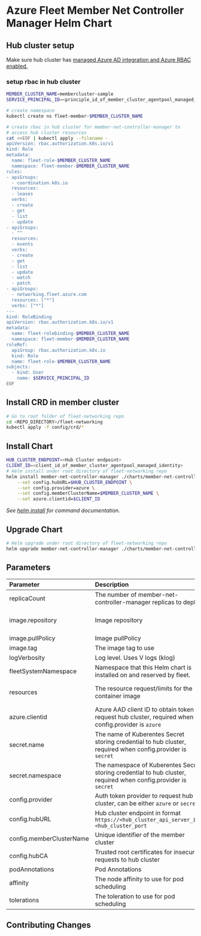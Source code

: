 # Azure Fleet Member Net Controller Manager Helm Chart

## Hub cluster setup

Make sure hub cluster has [managed Azure AD integration and Azure RBAC enabled.](https://docs.microsoft.com/en-us/azure/aks/manage-azure-rbac#create-a-new-cluster-using-azure-rbac-and-managed-azure-ad-integration)

### setup rbac in hub cluster

```bash
MEMBER_CLUSTER_NAME=membercluster-sample
SERVICE_PRINCIPAL_ID=<principle_id_of_member_cluster_agentpool_managed_identity>

# create namespace
kubectl create ns fleet-member-$MEMBER_CLUSTER_NAME

# create rbac in hub cluster for member-net-controller-manager to
# access hub cluster resources
cat <<EOF | kubectl apply --filename -
apiVersion: rbac.authorization.k8s.io/v1
kind: Role
metadata:
  name: fleet-role-$MEMBER_CLUSTER_NAME
  namespace: fleet-member-$MEMBER_CLUSTER_NAME
rules:
- apiGroups:
  - coordination.k8s.io
  resources:
  - leases
  verbs:
  - create
  - get
  - list
  - update
- apiGroups:
  - ""
  resources:
  - events
  verbs:
  - create
  - get
  - list
  - update
  - watch
  - patch
- apiGroups: 
  - networking.fleet.azure.com
  resources: ["*"]
  verbs: ["*"]
---
kind: RoleBinding
apiVersion: rbac.authorization.k8s.io/v1
metadata:
  name: fleet-rolebinding-$MEMBER_CLUSTER_NAME
  namespace: fleet-member-$MEMBER_CLUSTER_NAME
roleRef:
  apiGroup: rbac.authorization.k8s.io
  kind: Role
  name: fleet-role-$MEMBER_CLUSTER_NAME
subjects:
  - kind: User
    name: $SERVICE_PRINCIPAL_ID
EOF
```

## Install CRD in member cluster

```bash
# Go to root folder of fleet-networking repo
cd <REPO_DIRECTORY>/fleet-networking
kubectl apply -f config/crd/*
```

## Install Chart

```bash
HUB_CLUSTER_ENDPOINT=<Hub Cluster endpoint>
CLIENT_ID=<client_id_of_member_cluster_agentpool_managed_identity>
# Helm install under root directory of fleet-networking repo
helm install member-net-controller-manager ./charts/member-net-controller-manager/ \
    --set config.hubURL=$HUB_CLUSTER_ENDPOINT \
    --set config.provider=azure \
    --set config.memberClusterName=$MEMBER_CLUSTER_NAME \
    --set azure.clientid=$CLIENT_ID
```

_See [helm install](https://helm.sh/docs/helm/helm_install/) for command documentation._

## Upgrade Chart

```bash
# Helm upgrade under root directory of fleet-networking repo
helm upgrade member-net-controller-manager ./charts/member-net-controller-manager/
```

## Parameters

| Parameter | Description | Default |
|:-|:-|:-|
| replicaCount | The number of member-net-controller-manager replicas to deploy | `1` |
| image.repository | Image repository | `ghcr.io/azure/fleet-networking/member-net-controller-manager` |
| image.pullPolicy | Image pullPolicy | `IfNotPresent` |
| image.tag | The image tag to use | `v0.1.0` |
| logVerbosity | Log level. Uses V logs (klog) | `2` |
| fleetSystemNamespace | Namespace that this Helm chart is installed on and reserved by fleet. | `fleet-system` |
| resources | The resource request/limits for the container image | limits: 500m CPU, 1Gi, requests: 100m CPU, 128Mi |
| azure.clientid | Azure AAD client ID to obtain token to request hub cluster, required when config.provider is `azure` | `[]` |
| secret.name | The name of Kuberentes Secret storing credential to hub cluster, required when config.provider is `secret` | `[]` |
| secret.namespace | The namespace of Kuberentes Secret storing credential to hub cluster, required when config.provider is `secret` | `[]` |
| config.provider | Auth token provider to request hub cluster, can be either `azure` or `secret` | `secret` |
| config.hubURL | Hub cluster endpoint in format `https://<hub_cluster_api_server_ip>:<hub_cluster_port` | `""` |
| config.memberClusterName | Unique identifier of the member cluster  | `""` |
| config.hubCA | Trusted root certificates for insecure requests to hub cluster| `""` |
| podAnnotations | Pod Annotations | `{}` |
| affinity | The node affinity to use for pod scheduling | `{}` |
| tolerations | The toleration to use for pod scheduling | `[]` |

## Contributing Changes
